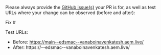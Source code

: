 Please always provide the [GitHub issue(s)](../issues) your PR is for, as well as test URLs where your change can be observed (before and after):

Fix #<gh-issue-id>

Test URLs:
- Before: https://main--edsmac--vanaboinavenkatesh.aem.live/
- After: https://<branch>--edsmac--vanaboinavenkatesh.aem.live/
